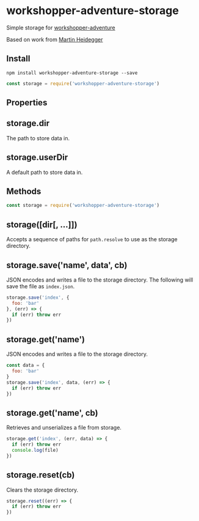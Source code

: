 # workshopper-adventure-storage

Simple storage for [workshopper-adventure](https://github.com/workshopper/workshopper-adventure)

Based on work from [Martin Heidegger](https://github.com/martinheidegger)

## Install

```
npm install workshopper-adventure-storage --save
```

```js
const storage = require('workshopper-adventure-storage')
```

## Properties

## storage.dir
The path to store data in.

## storage.userDir
A default path to store data in.

## Methods
```js
const storage = require('workshopper-adventure-storage')
```

## storage([dir[, ...]])
Accepts a sequence of paths for `path.resolve` to use as the storage directory.

## storage.save('name', data', cb)
JSON encodes and writes a file to the storage directory. The following will
save the file as `index.json`.

```js
storage.save('index', {
  foo: 'bar'
}, (err) => {
  if (err) throw err
})
```

## storage.get('name')
JSON encodes and writes a file to the storage directory.

```js
const data = {
  foo: 'bar'
}
storage.save('index', data, (err) => {
  if (err) throw err
})
```

## storage.get('name', cb)
Retrieves and unserializes a file from storage.

```js
storage.get('index', (err, data) => {
  if (err) throw err
  console.log(file)
})
```

## storage.reset(cb)
Clears the storage directory.

```js
storage.reset((err) => {
  if (err) throw err
})
```
